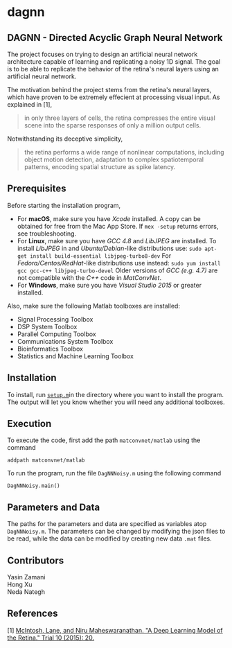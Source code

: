 # dagnn
## DAGNN - Directed Acyclic Graph Neural Network

The project focuses on trying to design an artificial neural network architecture capable of learning and replicating a noisy 1D signal. The goal is to be able to replicate the behavior of the retina's neural layers using an artificial neural network.  

The motivation behind the project stems from the retina's neural layers, which have proven to be extremely effecient at processing visual input. As explained in [1], 
> in only three layers
of cells, the retina compresses the entire visual scene into the sparse responses of only a million output cells.

Notwithstanding its deceptive simplicity, 

> the retina performs a wide range of nonlinear computations, including object motion detection, adaptation to complex spatiotemporal patterns, encoding spatial structure as spike latency.   

## Prerequisites

Before starting the installation program, 

* For **macOS**, make sure you have *Xcode* installed. A copy can be obtained for free from the Mac App Store. If ``mex -setup`` returns errors, see troubleshooting.
* For **Linux**, make sure you have *GCC 4.8* and *LibJPEG* are installed. To install *LibJPEG* in and *Ubuntu/Debian*-like distributions use: ``sudo apt-get install build-essential libjpeg-turbo8-dev`` For *Fedora/Centos/RedHat*-like distributions use instead: ``sudo yum install gcc gcc-c++ libjpeg-turbo-devel`` Older versions of *GCC (e.g. 4.7)* are not compatible with the *C++* code in *MatConvNet*.
* For **Windows**, make sure you have *Visual Studio 2015* or greater installed.

Also, make sure the following Matlab toolboxes are installed:
* Signal Processing Toolbox
* DSP System Toolbox
* Parallel Computing Toolbox
* Communications System Toolbox
* Bioinformatics Toolbox
* Statistics and Machine Learning Toolbox

## Installation

To install, run <a href="https://github.com/Ya-Za/dagnn/raw/master/setup.m" download>``setup.m``</a>in the directory where you want to install the program. The output will let you know whether you will need any additional toolboxes.

## Execution

To execute the code, first add the path `matconvnet/matlab` using the command

	addpath matconvnet/matlab

To run the program, run the file `DagNNNoisy.m` using the following command

	DagNNNoisy.main()

## Parameters and Data

The paths for the parameters and data are specified as variables atop `DagNNNoisy.m`. The parameters can be changed by modifying the json files to be read, while the data can be modified by creating new data `.mat` files.

## Contributors

Yasin Zamani <br>
Hong Xu <br>
Neda Nategh <br>

## References

[1] [McIntosh, Lane, and Niru Maheswaranathan. "A Deep Learning Model of the Retina." Trial 10 (2015): 20.](https://pdfs.semanticscholar.org/4237/e522a11a04f76f2dc2c0f486d006b6bd9658.pdf)